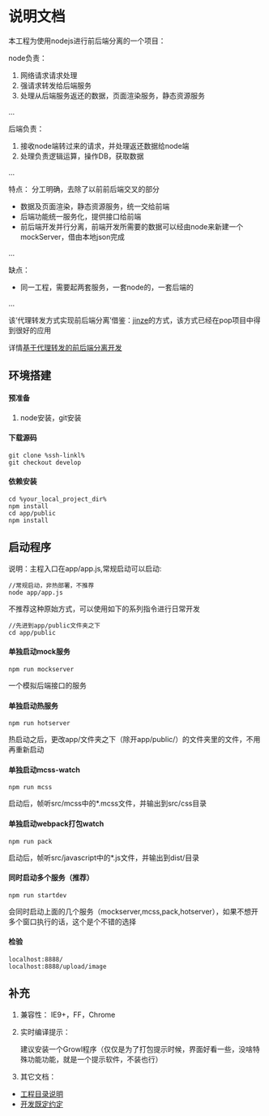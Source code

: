 # 说明文档
本工程为使用nodejs进行前后端分离的一个项目：

node负责：

1. 网络请求请求处理
2. 强请求转发给后端服务
3. 处理从后端服务返还的数据，页面渲染服务，静态资源服务

...

后端负责：

1. 接收node端转过来的请求，并处理返还数据给node端
2. 处理负责逻辑运算，操作DB，获取数据

...

特点：
分工明确，去除了以前前后端交叉的部分
- 数据及页面渲染，静态资源服务，统一交给前端
- 后端功能统一服务化，提供接口给前端
- 前后端开发并行分离，前端开发所需要的数据可以经由node来新建一个mockServer，借由本地json完成

...

缺点：
- 同一工程，需要起两套服务，一套node的，一套后端的

...

该‘代理转发方式实现前后端分离’借鉴：[jinze](https://g.hz.netease.com/u/jinze)的方式，该方式已经在pop项目中得到很好的应用

详情[基于代理转发的前后端分离开发](http://ks.netease.com/blog?id=3594)


## 环境搭建

#### 预准备
1. node安装，git安装

#### 下载源码
````
git clone %ssh-linkl%
git checkout develop
````

#### 依赖安装
````
cd %your_local_project_dir%
npm install
cd app/public
npm install
````

## 启动程序
说明：主程入口在app/app.js,常规启动可以启动:

````
//常规启动，非热部署，不推荐
node app/app.js
````

不推荐这种原始方式，可以使用如下的系列指令进行日常开发
````
//先进到app/public文件夹之下
cd app/public
````

#### 单独启动mock服务
````
npm run mockserver
````
一个模拟后端接口的服务

#### 单独启动热服务
````
npm run hotserver
````
热启动之后，更改app/文件夹之下（除开app/public/）的文件夹里的文件，不用再重新启动


#### 单独启动mcss-watch
````
npm run mcss
````
启动后，帧听src/mcss中的*.mcss文件，并输出到src/css目录


#### 单独启动webpack打包watch
````
npm run pack
````
启动后，帧听src/javascript中的*.js文件，并输出到dist/目录


#### 同时启动多个服务（推荐）
````
npm run startdev
````
会同时启动上面的几个服务（mockserver,mcss,pack,hotserver），如果不想开多个窗口执行的话，这个是个不错的选择

#### 检验

````
localhost:8888/
localhost:8888/upload/image
````

## 补充

1. 兼容性：
   IE9+，FF，Chrome

2. 实时编译提示：

   建议安装一个Growl程序（仅仅是为了打包提示时候，界面好看一些，没啥特殊功能功能，就是一个提示软件，不装也行）


3. 其它文档：

- [工程目录说明](doc/工程目录说明.md)
- [开发既定约定](doc/开发既定约定.md)
